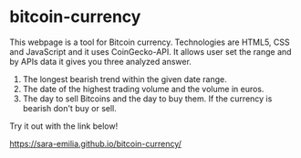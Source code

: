 # bitcoin-currency

This webpage is a tool for Bitcoin currency. Technologies are HTML5, CSS and JavaScript and it uses CoinGecko-API.
It allows user set the range and by APIs data it gives you three analyzed answer.
1. The longest bearish trend within the given date range.
2. The date of the highest trading volume and the volume in euros.
3. The day to sell Bitcoins and the day to buy them. If the currency is bearish don't buy or sell.

Try it out with the link below!

https://sara-emilia.github.io/bitcoin-currency/
